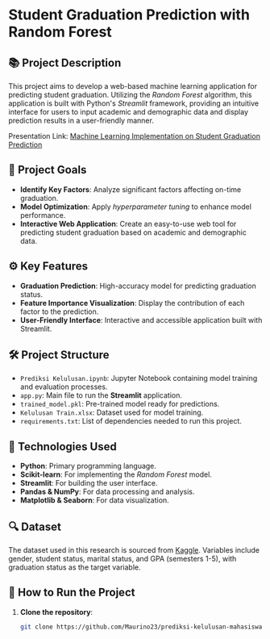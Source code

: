 # Student Graduation Prediction with Random Forest

## 📚 Project Description
This project aims to develop a web-based machine learning application for predicting student graduation. Utilizing the *Random Forest* algorithm, this application is built with Python's *Streamlit* framework, providing an intuitive interface for users to input academic and demographic data and display prediction results in a user-friendly manner.

Presentation Link: [Machine Learning Implementation on Student Graduation Prediction](https://youtu.be/-vr4-vIRTJ0)

## 🎯 Project Goals
- **Identify Key Factors**: Analyze significant factors affecting on-time graduation.
- **Model Optimization**: Apply *hyperparameter tuning* to enhance model performance.
- **Interactive Web Application**: Create an easy-to-use web tool for predicting student graduation based on academic and demographic data.

## ⚙️ Key Features
- **Graduation Prediction**: High-accuracy model for predicting graduation status.
- **Feature Importance Visualization**: Display the contribution of each factor to the prediction.
- **User-Friendly Interface**: Interactive and accessible application built with Streamlit.

## 🛠 Project Structure
- `Prediksi Kelulusan.ipynb`: Jupyter Notebook containing model training and evaluation processes.
- `app.py`: Main file to run the **Streamlit** application.
- `trained_model.pkl`: Pre-trained model ready for predictions.
- `Kelulusan Train.xlsx`: Dataset used for model training.
- `requirements.txt`: List of dependencies needed to run this project.

## 🧪 Technologies Used
- **Python**: Primary programming language.
- **Scikit-learn**: For implementing the *Random Forest* model.
- **Streamlit**: For building the user interface.
- **Pandas & NumPy**: For data processing and analysis.
- **Matplotlib & Seaborn**: For data visualization.

## 🔍 Dataset
The dataset used in this research is sourced from [Kaggle](https://www.kaggle.com/datasets/hafizhathallah/kelulusan-mahasiswa). Variables include gender, student status, marital status, and GPA (semesters 1-5), with graduation status as the target variable.

## 🚀 How to Run the Project
1. **Clone the repository**:
   ```bash
   git clone https://github.com/Maurino23/prediksi-kelulusan-mahasiswa-streamlit.git
